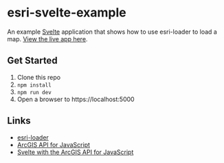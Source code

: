 # esri-svelte-example

An example [Svelte](https://svelte.dev/) application that shows how to use esri-loader to load a map. [View the live app here](https://esri-svelte-example.surge.sh/).

## Get Started

1. Clone this repo
2. `npm install`
3. `npm run dev`
4. Open a browser to https://localhost:5000

## Links

- [esri-loader](https://github.com/Esri/esri-loader)
- [ArcGIS API for JavaScript](https://developers.arcgis.com/javascript/)
- [Svelte with the ArcGIS API for JavaScript](https://odoe.net/blog/svelte-with-the-arcgis-api-for-javascript/)
